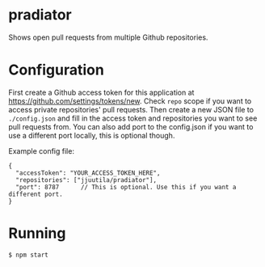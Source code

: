 # pradiator
Shows open pull requests from multiple Github repositories.

# Configuration
First create a Github access token for this application at
https://github.com/settings/tokens/new. Check `repo` scope if you want to
access private repositories' pull requests.  Then create a new JSON file to
`./config.json` and fill in the access token and repositories you want
to see pull requests from. You can also add port to the config.json if you 
want to use a different port locally, this is optional though.

Example config file:
```
{
  "accessToken": "YOUR_ACCESS_TOKEN_HERE",
  "repositories": ["jjuutila/pradiator"],
  "port": 8787		// This is optional. Use this if you want a different port.
}
```

# Running
`$ npm start`
